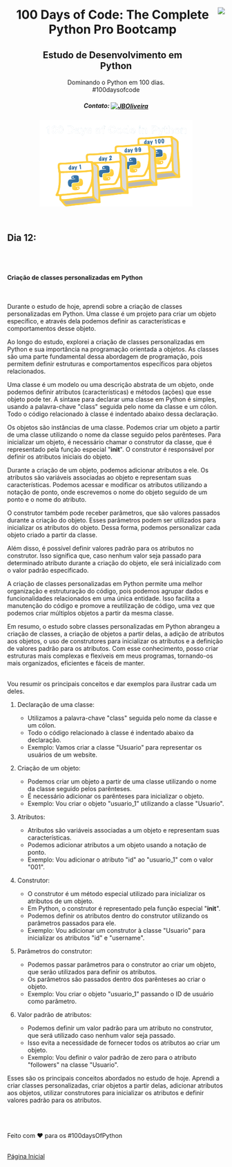 
<div align="center">
<a href="https://github.com/oliveiradg" target="_blank"><img align="right" height="100" src="https://cdn.jsdelivr.net/gh/devicons/devicon/icons/python/python-original-wordmark.svg" /></a>




<h1>100 Days of Code: The Complete Python Pro Bootcamp</h1>

<h2>Estudo de Desenvolvimento em <br> Python</h2>

<p> Dominando o Python em 100 dias. 
<br>
#100daysofcode

##### Contato: <a href="https://www.linkedin.com/in/joaooliveiradg/" target="blank"><img align="center" src="https://cdn.jsdelivr.net/gh/devicons/devicon/icons/linkedin/linkedin-original.svg" alt="JBOliveira" height="20" width="20" /></a> 

  
</p>



           

<div align= "center">



<a href="https://github.com/oliveiradg" target="_blank"><img align="center" height="200" src="../images/100daysPython-removebg.png" /></a>
</div>
<br>

</div>
</div>

## Dia 12: 
<br>

<br>

#### Criação de classes personalizadas em Python

<br>

 Durante o estudo de hoje, aprendi sobre a criação de classes personalizadas em Python. Uma classe é um projeto para criar um objeto específico, e através dela podemos definir as características e comportamentos desse objeto.

Ao longo do estudo, explorei a criação de classes personalizadas em Python e sua importância na programação orientada a objetos. As classes são uma parte fundamental dessa abordagem de programação, pois permitem definir estruturas e comportamentos específicos para objetos relacionados.

Uma classe é um modelo ou uma descrição abstrata de um objeto, onde podemos definir atributos (características) e métodos (ações) que esse objeto pode ter. A sintaxe para declarar uma classe em Python é simples, usando a palavra-chave "class" seguida pelo nome da classe e um cólon. Todo o código relacionado à classe é indentado abaixo dessa declaração.

Os objetos são instâncias de uma classe. Podemos criar um objeto a partir de uma classe utilizando o nome da classe seguido pelos parênteses. Para inicializar um objeto, é necessário chamar o construtor da classe, que é representado pela função especial "__init__". O construtor é responsável por definir os atributos iniciais do objeto.

Durante a criação de um objeto, podemos adicionar atributos a ele. Os atributos são variáveis associadas ao objeto e representam suas características. Podemos acessar e modificar os atributos utilizando a notação de ponto, onde escrevemos o nome do objeto seguido de um ponto e o nome do atributo.

O construtor também pode receber parâmetros, que são valores passados durante a criação do objeto. Esses parâmetros podem ser utilizados para inicializar os atributos do objeto. Dessa forma, podemos personalizar cada objeto criado a partir da classe.

Além disso, é possível definir valores padrão para os atributos no construtor. Isso significa que, caso nenhum valor seja passado para determinado atributo durante a criação do objeto, ele será inicializado com o valor padrão especificado.

A criação de classes personalizadas em Python permite uma melhor organização e estruturação do código, pois podemos agrupar dados e funcionalidades relacionados em uma única entidade. Isso facilita a manutenção do código e promove a reutilização de código, uma vez que podemos criar múltiplos objetos a partir da mesma classe.

Em resumo, o estudo sobre classes personalizadas em Python abrangeu a criação de classes, a criação de objetos a partir delas, a adição de atributos aos objetos, o uso de construtores para inicializar os atributos e a definição de valores padrão para os atributos. Com esse conhecimento, posso criar estruturas mais complexas e flexíveis em meus programas, tornando-os mais organizados, eficientes e fáceis de manter.

<br>
 Vou resumir os principais conceitos e dar exemplos para ilustrar cada um deles.

1. Declaração de uma classe:
   - Utilizamos a palavra-chave "class" seguida pelo nome da classe e um cólon.
   - Todo o código relacionado à classe é indentado abaixo da declaração.
   - Exemplo: Vamos criar a classe "Usuario" para representar os usuários de um website.

2. Criação de um objeto:
   - Podemos criar um objeto a partir de uma classe utilizando o nome da classe seguido pelos parênteses.
   - É necessário adicionar os parênteses para inicializar o objeto.
   - Exemplo: Vou criar o objeto "usuario_1" utilizando a classe "Usuario".

3. Atributos:
   - Atributos são variáveis associadas a um objeto e representam suas características.
   - Podemos adicionar atributos a um objeto usando a notação de ponto.
   - Exemplo: Vou adicionar o atributo "id" ao "usuario_1" com o valor "001".

4. Construtor:
   - O construtor é um método especial utilizado para inicializar os atributos de um objeto.
   - Em Python, o construtor é representado pela função especial "__init__".
   - Podemos definir os atributos dentro do construtor utilizando os parâmetros passados para ele.
   - Exemplo: Vou adicionar um construtor à classe "Usuario" para inicializar os atributos "id" e "username".

5. Parâmetros do construtor:
   - Podemos passar parâmetros para o construtor ao criar um objeto, que serão utilizados para definir os atributos.
   - Os parâmetros são passados dentro dos parênteses ao criar o objeto.
   - Exemplo: Vou criar o objeto "usuario_1" passando o ID de usuário como parâmetro.

6. Valor padrão de atributos:
   - Podemos definir um valor padrão para um atributo no construtor, que será utilizado caso nenhum valor seja passado.
   - Isso evita a necessidade de fornecer todos os atributos ao criar um objeto.
   - Exemplo: Vou definir o valor padrão de zero para o atributo "followers" na classe "Usuario".

Esses são os principais conceitos abordados no estudo de hoje. Aprendi a criar classes personalizadas, criar objetos a partir delas, adicionar atributos aos objetos, utilizar construtores para inicializar os atributos e definir valores padrão para os atributos.


<br>
<br>
<br>
Feito com ❤ para os #100daysOfPython 
<br>
<br>

<a href="../readme.md">Página Inicial</a> 